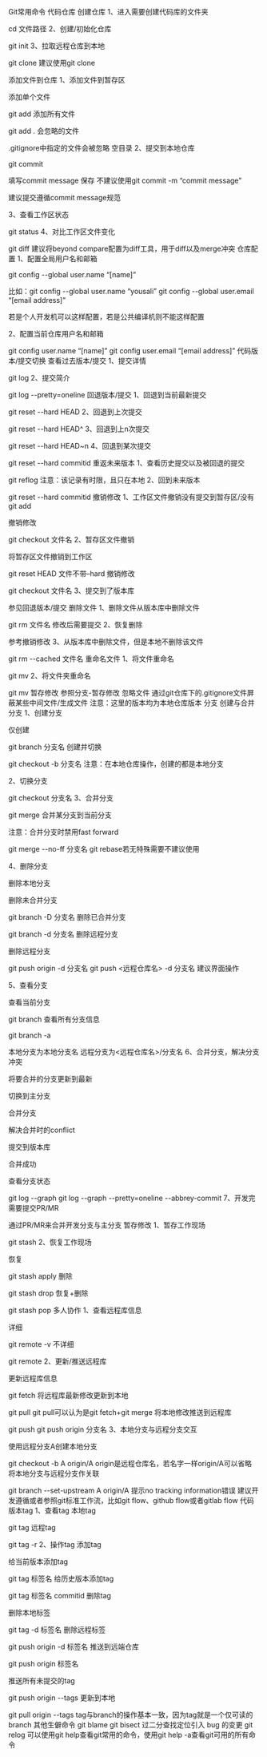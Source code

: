  

Git常用命令
 代码仓库
 创建仓库
 1、进入需要创建代码库的文件夹
 
cd 文件路径
 2、创建/初始化仓库
 
git init
 3、拉取远程仓库到本地
 
git clone
 建议使用git clone
 
 添加文件到仓库
 1、添加文件到暂存区
 
 添加单个文件
 
git add
 添加所有文件
 
git add .
 会忽略的文件
 
.gitignore中指定的文件会被忽略
空目录
 2、提交到本地仓库
 
 git commit
 
填写commit message
保存
 不建议使用git commit -m “commit message”
 
 建议提交遵循commit message规范
 
 3、查看工作区状态
 
git status
 4、对比工作区文件变化
 
git diff
建议将beyond compare配置为diff工具，用于diff以及merge冲突
 仓库配置
 1、配置全局用户名和邮箱
 
 git config --global user.name “[name]”
 
比如：git config --global user.name “yousali”
 git config --global user.email “[email address]”
 
 若是个人开发机可以这样配置，若是公共编译机则不能这样配置
 
 2、配置当前仓库用户名和邮箱
 
git config user.name “[name]”
git config user.email “[email address]”
 代码版本/提交切换
 查看过去版本/提交
 1、提交详情
 
git log
 2、提交简介
 
git log --pretty=oneline
 回退版本/提交
 1、回退到当前最新提交
 
git reset --hard HEAD
 2、回退到上次提交
 
git reset --hard HEAD^
 3、回退到上n次提交
 
git reset --hard HEAD~n
 4、回退到某次提交
 
git reset --hard commitid
 重返未来版本
 1、查看历史提交以及被回退的提交
 
git reflog
注意：该记录有时限，且只在本地
 2、回到未来版本
 
git reset --hard commitid
 撤销修改
 1、工作区文件撤销没有提交到暂存区/没有git add
 
 撤销修改
 
git checkout 文件名
 2、暂存区文件撤销
 
 将暂存区文件撤销到工作区
 
git reset HEAD 文件不带–hard
 撤销修改
 
git checkout 文件名
 3、提交到了版本库
 
参见回退版本/提交
 删除文件
 1、删除文件从版本库中删除文件
 
git rm 文件名
修改后需要提交
 2、恢复删除
 
参考撤销修改
 3、从版本库中删除文件，但是本地不删除该文件
 
git rm --cached 文件名
 重命名文件
 1、将文件重命名
 
git mv
 2、将文件夹重命名
 
git mv
 暂存修改
参照分支-暂存修改
 忽略文件
通过git仓库下的.gitignore文件屏蔽某些中间文件/生成文件
 注意：这里的版本均为本地仓库版本
 分支
 创建与合并分支
 1、创建分支
 
 仅创建
 
git branch 分支名
 创建并切换
 
git checkout -b 分支名
 注意：在本地仓库操作，创建的都是本地分支
 
 2、切换分支
 
git checkout 分支名
 3、合并分支
 
 git merge 合并某分支到当前分支
 
 注意：合并分支时禁用fast forward
 
git merge --no-ff 分支名
 git rebase若无特殊需要不建议使用
 
 4、删除分支
 
 删除本地分支
 
 删除未合并分支
 
git branch -D 分支名
 删除已合并分支
 
git branch -d 分支名
 删除远程分支
 
 删除远程分支
 
git push origin -d 分支名
git push <远程仓库名> -d 分支名
 建议界面操作
 
 5、查看分支
 
 查看当前分支
 
git branch
 查看所有分支信息
 
 git branch -a
 
本地分支为本地分支名
远程分支为<远程仓库名>/分支名
 6、合并分支，解决分支冲突
 
 将要合并的分支更新到最新
 
 切换到主分支
 
 合并分支
 
 解决合并时的conflict
 
 提交到版本库
 
 合并成功
 
 查看分支状态
 
git log --graph
git log --graph --pretty=oneline --abbrey-commit
 7、开发完需要提交PR/MR
 
通过PR/MR来合并开发分支与主分支
 暂存修改
 1、暂存工作现场
 
git stash
 2、恢复工作现场
 
 恢复
 
git stash apply
 删除
 
git stash drop
 恢复+删除
 
git stash pop
 多人协作
 1、查看远程库信息
 
 详细
 
git remote -v
 不详细
 
git remote
 2、更新/推送远程库
 
 更新远程库信息
 
git fetch
 将远程库最新修改更新到本地
 
git pull
git pull可以认为是git fetch+git merge
 将本地修改推送到远程库
 
git push
git push origin 分支名
 3、本地分支与远程分支交互
 
 使用远程分支A创建本地分支
 
git checkout -b A origin/A
origin是远程仓库名，若名字一样origin/A可以省略
 将本地分支与远程分支作关联
 
git branch --set-upstream A origin/A
提示no tracking information错误
 建议开发遵循或者参照git标准工作流，比如git flow、github flow或者gitlab flow
 代码版本tag
 1、查看tag
 本地tag
 
git tag
 远程tag
 
git tag -r
 2、操作tag
 添加tag
 
 给当前版本添加tag
 
git tag 标签名
 给历史版本添加tag
 
git tag 标签名 commitid
 删除tag
 
 删除本地标签
 
git tag -d 标签名
 删除远程标签
 
git push origin -d 标签名
 推送到远端仓库
 
 git push origin 标签名
 
 推送所有未提交的tag
 
git push origin --tags
 更新到本地
 
git pull origin --tags
 tag与branch的操作基本一致，因为tag就是一个仅可读的branch
 其他生僻命令
 git blame
 git bisect
过二分查找定位引入 bug 的变更
 git relog
 可以使用git help查看git常用的命令，使用git help -a查看git可用的所有命令
